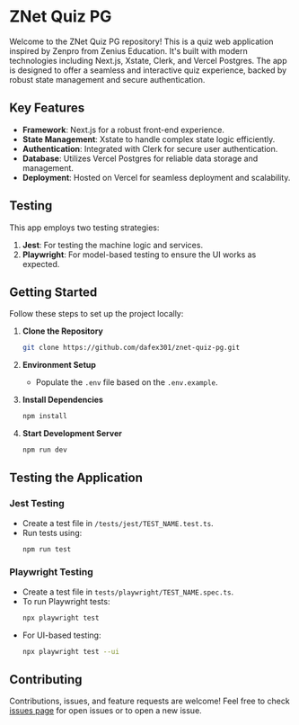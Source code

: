 # ZNet Quiz PG

Welcome to the ZNet Quiz PG repository! This is a quiz web application inspired by Zenpro from Zenius Education. It's built with modern technologies including Next.js, Xstate, Clerk, and Vercel Postgres. The app is designed to offer a seamless and interactive quiz experience, backed by robust state management and secure authentication.

## Key Features

- **Framework**: Next.js for a robust front-end experience.
- **State Management**: Xstate to handle complex state logic efficiently.
- **Authentication**: Integrated with Clerk for secure user authentication.
- **Database**: Utilizes Vercel Postgres for reliable data storage and management.
- **Deployment**: Hosted on Vercel for seamless deployment and scalability.

## Testing

This app employs two testing strategies:

1. **Jest**: For testing the machine logic and services.
2. **Playwright**: For model-based testing to ensure the UI works as expected.

## Getting Started

Follow these steps to set up the project locally:

1. **Clone the Repository**
   ```bash
   git clone https://github.com/dafex301/znet-quiz-pg.git
   ```

2. **Environment Setup**
   - Populate the `.env` file based on the `.env.example`.

3. **Install Dependencies**
   ```bash
   npm install
   ```

4. **Start Development Server**
   ```bash
   npm run dev
   ```

## Testing the Application

### Jest Testing

- Create a test file in `/tests/jest/TEST_NAME.test.ts`.
- Run tests using:
  ```bash
  npm run test
  ```

### Playwright Testing

- Create a test file in `tests/playwright/TEST_NAME.spec.ts`.
- To run Playwright tests:
  ```bash
  npx playwright test
  ```
- For UI-based testing:
  ```bash
  npx playwright test --ui
  ```

## Contributing

Contributions, issues, and feature requests are welcome! Feel free to check [issues page](https://github.com/dafex301/znet-quiz-pg/issues) for open issues or to open a new issue.
